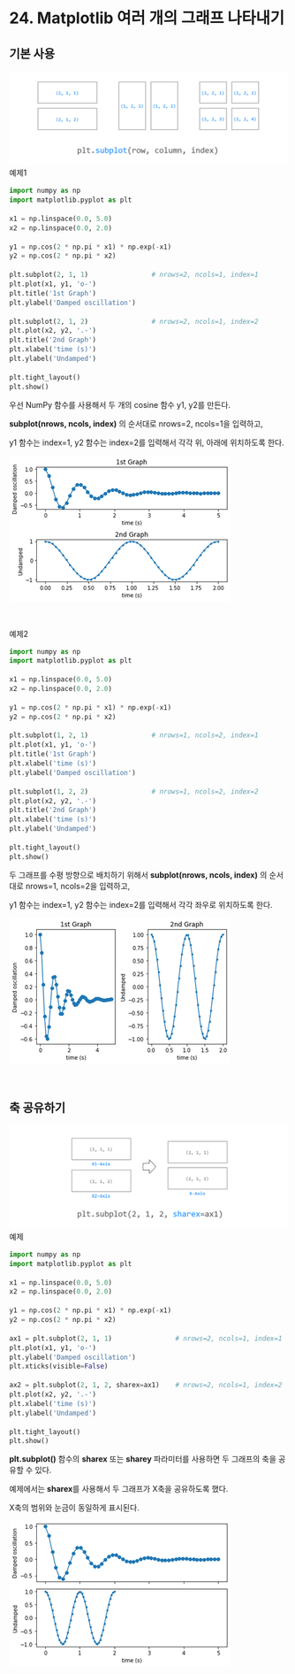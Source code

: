 # 24. Matplotlib 여러 개의 그래프 나타내기
## 기본 사용
![](Images/2023-05-06-21-48-27.png)
예제1  
```python
import numpy as np
import matplotlib.pyplot as plt

x1 = np.linspace(0.0, 5.0)
x2 = np.linspace(0.0, 2.0)

y1 = np.cos(2 * np.pi * x1) * np.exp(-x1)
y2 = np.cos(2 * np.pi * x2)

plt.subplot(2, 1, 1)                # nrows=2, ncols=1, index=1
plt.plot(x1, y1, 'o-')
plt.title('1st Graph')
plt.ylabel('Damped oscillation')

plt.subplot(2, 1, 2)                # nrows=2, ncols=1, index=2
plt.plot(x2, y2, '.-')
plt.title('2nd Graph')
plt.xlabel('time (s)')
plt.ylabel('Undamped')

plt.tight_layout()
plt.show()
```
우선 NumPy 함수를 사용해서 두 개의 cosine 함수 y1, y2를 만든다.

**subplot(nrows, ncols, index)** 의 순서대로 nrows=2, ncols=1을 입력하고,

y1 함수는 index=1, y2 함수는 index=2를 입력해서 각각 위, 아래에 위치하도록 한다.

![](Images/2023-05-06-21-50-06.png)

</br>

예제2  
```python
import numpy as np
import matplotlib.pyplot as plt

x1 = np.linspace(0.0, 5.0)
x2 = np.linspace(0.0, 2.0)

y1 = np.cos(2 * np.pi * x1) * np.exp(-x1)
y2 = np.cos(2 * np.pi * x2)

plt.subplot(1, 2, 1)                # nrows=1, ncols=2, index=1
plt.plot(x1, y1, 'o-')
plt.title('1st Graph')
plt.xlabel('time (s)')
plt.ylabel('Damped oscillation')

plt.subplot(1, 2, 2)                # nrows=1, ncols=2, index=2
plt.plot(x2, y2, '.-')
plt.title('2nd Graph')
plt.xlabel('time (s)')
plt.ylabel('Undamped')

plt.tight_layout()
plt.show()
```
두 그래프를 수평 방향으로 배치하기 위해서 **subplot(nrows, ncols, index)** 의 순서대로 nrows=1, ncols=2을 입력하고,

y1 함수는 index=1, y2 함수는 index=2를 입력해서 각각 좌우로 위치하도록 한다.

![](Images/2023-05-06-21-51-12.png)

</br>

## 축 공유하기
![](Images/2023-05-06-21-51-24.png)
예제  
```python
import numpy as np
import matplotlib.pyplot as plt

x1 = np.linspace(0.0, 5.0)
x2 = np.linspace(0.0, 2.0)

y1 = np.cos(2 * np.pi * x1) * np.exp(-x1)
y2 = np.cos(2 * np.pi * x2)

ax1 = plt.subplot(2, 1, 1)                # nrows=2, ncols=1, index=1
plt.plot(x1, y1, 'o-')
plt.ylabel('Damped oscillation')
plt.xticks(visible=False)

ax2 = plt.subplot(2, 1, 2, sharex=ax1)    # nrows=2, ncols=1, index=2
plt.plot(x2, y2, '.-')
plt.xlabel('time (s)')
plt.ylabel('Undamped')

plt.tight_layout()
plt.show()
```
**plt.subplot()** 함수의 **sharex** 또는 **sharey** 파라미터를 사용하면 두 그래프의 축을 공유할 수 있다.

예제에서는 **sharex**를 사용해서 두 그래프가 X축을 공유하도록 했다.

X축의 범위와 눈금이 동일하게 표시된다.

![](Images/2023-05-06-21-52-37.png)